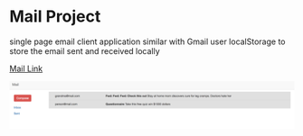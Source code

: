 # Mail Project

single page email client application similar with Gmail
user localStorage to store the email sent and received locally

[Mail Link](https://huijunyam.github.io/mail-project/)

![images](mail.png)
